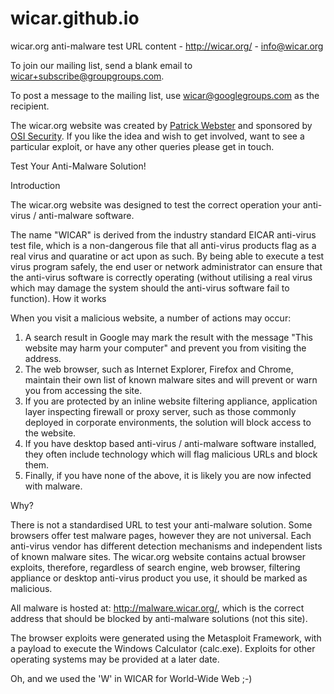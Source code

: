 wicar.github.io
===============

wicar.org anti-malware test URL content - http://wicar.org/ - info@wicar.org

To join our mailing list, send a blank email to wicar+subscribe@groupgroups.com.

To post a message to the mailing list, use wicar@googlegroups.com as the recipient.

The wicar.org website was created by <a href="http://aushack.com/">Patrick Webster</a> and sponsored by <a href="http://osisecurity.com.au/">OSI Security</a>. If you like the idea and wish to get involved, want to see a particular exploit, or have any other queries please get in touch.

Test Your Anti-Malware Solution!

Introduction

The wicar.org website was designed to test the correct operation your anti-virus / anti-malware software.

The name "WICAR" is derived from the industry standard EICAR anti-virus test file, which is a non-dangerous file that all anti-virus products flag as a real virus and quaratine or act upon as such. By being able to execute a test virus program safely, the end user or network administrator can ensure that the anti-virus software is correctly operating (without utilising a real virus which may damage the system should the anti-virus software fail to function).
How it works

When you visit a malicious website, a number of actions may occur:

1. A search result in Google may mark the result with the message "This website may harm your computer" and prevent you from visiting the address.
2. The web browser, such as Internet Explorer, Firefox and Chrome, maintain their own list of known malware sites and will prevent or warn you from accessing the site.
3. If you are protected by an inline website filtering appliance, application layer inspecting firewall or proxy server, such as those commonly deployed in corporate environments, the solution will block access to the website.
4. If you have desktop based anti-virus / anti-malware software installed, they often include technology which will flag malicious URLs and block them.
5. Finally, if you have none of the above, it is likely you are now infected with malware.

Why?

There is not a standardised URL to test your anti-malware solution. Some browsers offer test malware pages, however they are not universal. Each anti-virus vendor has different detection mechanisms and independent lists of known malware sites. The wicar.org website contains actual browser exploits, therefore, regardless of search engine, web browser, filtering appliance or desktop anti-virus product you use, it should be marked as malicious.

All malware is hosted at: http://malware.wicar.org/, which is the correct address that should be blocked by anti-malware solutions (not this site).

The browser exploits were generated using the Metasploit Framework, with a payload to execute the Windows Calculator (calc.exe). Exploits for other operating systems may be provided at a later date.

Oh, and we used the 'W' in WICAR for World-Wide Web ;-)
